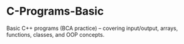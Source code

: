 # C-Programs-Basic
Basic C++ programs (BCA practice) – covering input/output, arrays, functions, classes, and OOP concepts.
